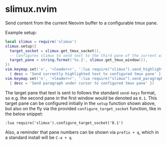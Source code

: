 # slimux.nvim

Send content from the current Neovim buffer to a configurable tmux pane.

Example setup:
```lua
local slimux = require('slimux')
slimux.setup({
  target_socket = slimux.get_tmux_socket(),
  -- Configures slimux to send text to the third pane of the current window
  target_pane = string.format('%s.2', slimux.get_tmux_window()),
})
vim.keymap.set('v', '<leader>r', ':lua require("slimux").send_highlighted_text()<CR>',
  { desc = 'Send currently highlighted text to configured tmux pane' })
vim.keymap.set('n', '<leader>r', ':lua require("slimux").send_paragraph_text()<CR>',
  { desc = 'Send paragraph under cursor to configured tmux pane' })
```

The target pane that text is sent to follows the standard `send-keys` format, so e.g. the second pane in the first window would be denoted as `0.1`. This target pane can be configured initially in the `setup` function shown above, but also on the fly via the provided `configure_target_socket` function, like in the below snippet:
```
:lua require('slimux').configure_target_socket('0.1')
```
Also, a reminder that pane numbers can be shown via `prefix + q`, which in a standard install will be `C-a + q`.
